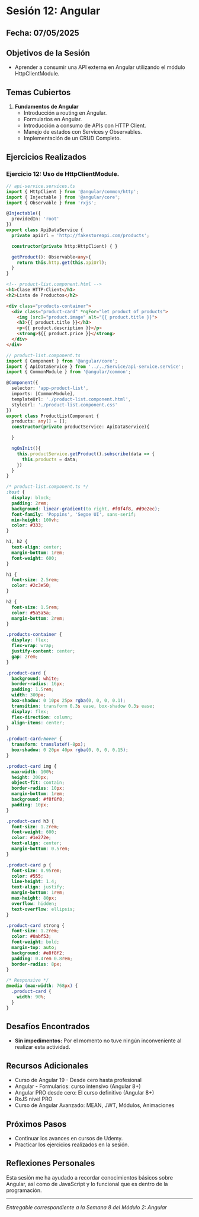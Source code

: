 # Sesión 12: Angular

## Fecha: 07/05/2025

## Objetivos de la Sesión

- Aprender a consumir una API externa en Angular utilizando el módulo HttpClientModule.

## Temas Cubiertos

1. **Fundamentos de Angular**
   - Introducción  a routing en Angular.
   - Formularios en Angular.
   - Introducción a consumo de APIs con HTTP Client.
   - Manejo de estados con Services y Observables.
   - Implementación de un CRUD Completo.

## Ejercicios Realizados

### Ejercicio 12: Uso de HttpClientModule.

```ts
// api-service.services.ts
import { HttpClient } from '@angular/common/http';
import { Injectable } from '@angular/core';
import { Observable } from 'rxjs';

@Injectable({
  providedIn: 'root'
})
export class ApiDataService {
  private apiUrl = 'http://fakestoreapi.com/products';

  constructor(private http:HttpClient) { }

  getProduct(): Observable<any>{
    return this.http.get(this.apiUrl);
  }
}
```
```html
<!-- product-list.component.html -->
<h1>Clase HTTP-Client</h1>
<h2>Lista de Productos</h2>

<div class="products-container">
  <div class="product-card" *ngFor="let product of products">
    <img [src]="product.image" alt="{{ product.title }}">
    <h3>{{ product.title }}</h3>
    <p>{{ product.description }}</p>
    <strong>${{ product.price }}</strong>
  </div>
</div>
 ```

```ts
// product-list.component.ts
import { Component } from '@angular/core';
import { ApiDataService } from '../../Service/api-service.service';
import { CommonModule } from '@angular/common';

@Component({
  selector: 'app-product-list',
  imports: [CommonModule],
  templateUrl: './product-list.component.html',
  styleUrl: './product-list.component.css'
})
export class ProductListComponent {
  products: any[] = [];
  constructor(private productService: ApiDataService){

  }

  ngOnInit(){
    this.productService.getProduct().subscribe(data => {
      this.products = data;
    })
  }
}
```

```css
/* product-list.component.ts */
:host {
  display: block;
  padding: 2rem;
  background: linear-gradient(to right, #f0f4f8, #d9e2ec);
  font-family: 'Poppins', 'Segoe UI', sans-serif;
  min-height: 100vh;
  color: #333;
}

h1, h2 {
  text-align: center;
  margin-bottom: 1rem;
  font-weight: 600;
}

h1 {
  font-size: 2.5rem;
  color: #2c3e50;
}

h2 {
  font-size: 1.5rem;
  color: #5a5a5a;
  margin-bottom: 2rem;
}

.products-container {
  display: flex;
  flex-wrap: wrap;
  justify-content: center;
  gap: 2rem;
}

.product-card {
  background: white;
  border-radius: 16px;
  padding: 1.5rem;
  width: 300px;
  box-shadow: 0 10px 25px rgba(0, 0, 0, 0.1);
  transition: transform 0.3s ease, box-shadow 0.3s ease;
  display: flex;
  flex-direction: column;
  align-items: center;
}

.product-card:hover {
  transform: translateY(-8px);
  box-shadow: 0 20px 40px rgba(0, 0, 0, 0.15);
}

.product-card img {
  max-width: 100%;
  height: 200px;
  object-fit: contain;
  border-radius: 10px;
  margin-bottom: 1rem;
  background: #f8f8f8;
  padding: 10px;
}

.product-card h3 {
  font-size: 1.2rem;
  font-weight: 600;
  color: #1e272e;
  text-align: center;
  margin-bottom: 0.5rem;
}

.product-card p {
  font-size: 0.95rem;
  color: #555;
  line-height: 1.4;
  text-align: justify;
  margin-bottom: 1rem;
  max-height: 80px;
  overflow: hidden;
  text-overflow: ellipsis;
}

.product-card strong {
  font-size: 1.2rem;
  color: #0abf53;
  font-weight: bold;
  margin-top: auto;
  background: #e8f8f2;
  padding: 0.4rem 0.8rem;
  border-radius: 8px;
}

/* Responsive */
@media (max-width: 768px) {
  .product-card {
    width: 90%;
  }
}
```

## Desafíos Encontrados

- **Sin impedimentos:** Por el momento no tuve ningún inconveniente al realizar esta actividad.  

## Recursos Adicionales

- Curso de Angular 19 - Desde cero hasta profesional
- Angular - Formularios: curso intensivo (Angular 8+)
- Angular PRO desde cero: El curso definitivo (Angular 8+)
- RxJS nivel PRO
- Curso de Angular Avanzado: MEAN, JWT, Módulos, Animaciones

## Próximos Pasos

- Continuar los avances en cursos de Udemy. 
- Practicar los ejercicios realizados en la sesión.

## Reflexiones Personales

Esta sesión me ha ayudado a recordar conocimientos básicos sobre Angular, así como de JavaScript y lo funcional que es dentro de la programación.

---

*Entregable correspondiente a la Semana 8 del Módulo 2: Angular*
